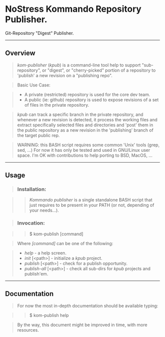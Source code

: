 # NoStress Kommando Repository Publisher.

Git-Repository "Digest" Publisher.

----

## Overview

> *kom-publisher* (*kpub*) is a command-line tool help to support "sub-repository",
> or "digest", or "cherry-picked" portion of a repository to 'publish' a
> new revision on a "publishing repo".

> Basic Use Case:

> * A private (restricted) repository is used for the core dev team.
> * A public (ie: github) repository is used to expose revisions of a
> set of files in the private repository.

> *kpub* can track a specific branch in the private repository, and whenever a new
> revision is detected, it process the working files and extract specifically
> selected files and directories and 'post' them in the public repository as a new
> revision in the 'publishing' branch of the target public rep.

> WARNING: this BASH script requires some common 'Unix' tools (grep, sed, ...)
> For now it has only be tested and used in GNU/Linux user space. I'm OK with
> contributions to help porting to BSD, MacOS, ...

---

## Usage

> ### Installation:

> > *Kommando publisher* is a single standalone BASH script that just requires to be
> > present in your PATH (or not, depending of your needs...).

> ### Invocation:

> >    $ kom-publish [command]

> Where *[command]* can be one of the following:

> * *help* - a help screen.
> * *init* [\<path>] - initialize a *kpub* project.
> * *publish* [\<path>] - check for a publish opportunity.
> * *publish-all* [\<path>] - check all sub-dirs for *kpub* projects and publish'em.

----

## Documentation

> For now the most in-depth documentation should be available typing:

> >    $ kom-publish help

> By the way, this document might be improved in time, with more resources.
